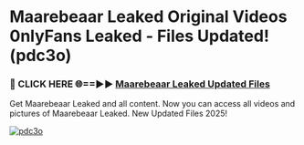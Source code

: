 # Maarebeaar Leaked Original Videos 0nlyFans Leaked - Files Updated! (pdc3o)

<h3>🔴 CLICK HERE 🌐==►► <a href="https://tinyurl.com/2jnfzry5" rel="nofollow">Maarebeaar Leaked Updated Files</a></h3>

Get Maarebeaar Leaked and all content. Now you can access all videos and pictures of Maarebeaar Leaked. New Updated Files 2025!

[![pdc3o](https://i.imgur.com/GyGTBgg.gif)](https://tinyurl.com/2jnfzry5)
